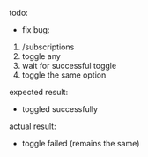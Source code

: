 todo:
- fix bug:
1. /subscriptions
2. toggle any
3. wait for successful toggle
4. toggle the same option

expected result:
- toggled successfully

actual result:
- toggle failed (remains the same)

